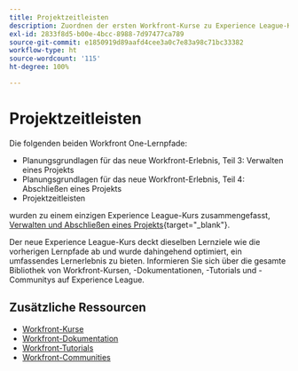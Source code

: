 ```yaml
---
title: Projektzeitleisten
description: Zuordnen der ersten Workfront-Kurse zu Experience League-Kursen
exl-id: 2833f8d5-b00e-4bcc-8988-7d97477ca789
source-git-commit: e1850919d89aafd4cee3a0c7e83a98c71bc33382
workflow-type: ht
source-wordcount: '115'
ht-degree: 100%

---
```


# Projektzeitleisten

Die folgenden beiden Workfront One-Lernpfade:

* Planungsgrundlagen für das neue Workfront-Erlebnis, Teil 3: Verwalten eines Projekts
* Planungsgrundlagen für das neue Workfront-Erlebnis, Teil 4: Abschließen eines Projekts
* Projektzeitleisten

wurden zu einem einzigen Experience League-Kurs zusammengefasst, [Verwalten und Abschließen eines Projekts](https://experienceleague.adobe.com/?recommended=Workfront-U-1-2022.2.planners&amp;lang=de){target="_blank"}.

Der neue Experience League-Kurs deckt dieselben Lernziele wie die vorherigen Lernpfade ab und wurde dahingehend optimiert, ein umfassendes Lernerlebnis zu bieten.  Informieren Sie sich über die gesamte Bibliothek von Workfront-Kursen, -Dokumentationen, -Tutorials und -Communitys auf Experience League.

## Zusätzliche Ressourcen

* [Workfront-Kurse](https://experienceleague.adobe.com/?lang=de&amp;Solution=Workfront#courses)
* [Workfront-Dokumentation](https://experienceleague.adobe.com/docs/workfront.html?lang=de)
* [Workfront-Tutorials](https://experienceleague.adobe.com/docs/workfront-learn/tutorials-workfront/home.html?lang=de)
* [Workfront-Communities](https://experienceleaguecommunities.adobe.com/t5/workfront/ct-p/workfront)
